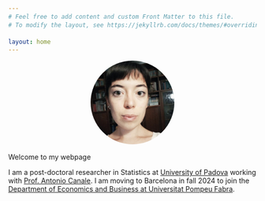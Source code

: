 ```yaml
---
# Feel free to add content and custom Front Matter to this file.
# To modify the layout, see https://jekyllrb.com/docs/themes/#overriding-theme-defaults

layout: home
---
```


<p align="center">
  <img src="../images/me.PNG" class="pull-left" style="text-align:center; height:170px; width:170px; border-radius:100%"/>
</p>

Welcome to my  webpage  

I am a post-doctoral researcher in Statistics at [University of Padova](https://stat.unipd.it) working with [Prof. Antonio Canale](https://tonycanale.github.io/). I am moving to Barcelona in fall 2024 to join  the [Department of Economics and Business at Universitat Pompeu Fabra](https://sites.google.com/view/stats-upf).

 
 

